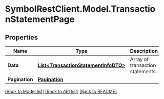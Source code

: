 # SymbolRestClient.Model.TransactionStatementPage

## Properties

Name | Type | Description | Notes
------------ | ------------- | ------------- | -------------
**Data** | [**List&lt;TransactionStatementInfoDTO&gt;**](TransactionStatementInfoDTO.md) | Array of transaction statements. | 
**Pagination** | [**Pagination**](Pagination.md) |  | 

[[Back to Model list]](../README.md#documentation-for-models) [[Back to API list]](../README.md#documentation-for-api-endpoints) [[Back to README]](../README.md)

